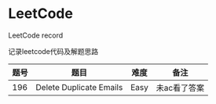 # LeetCode
LeetCode record

记录leetcode代码及解题思路

|题号|题目|难度|备注|
|---|---|---|---|
|196|Delete Duplicate Emails|Easy|未ac看了答案|
